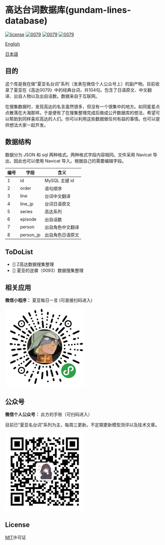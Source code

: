 # 高达台词数据库(gundam-lines-database)

[![license](https://img.shields.io/github/license/mashape/apistatus.svg?style=flat-square)]()
[![0079](https://img.shields.io/badge/0079-104-blue.svg?style=flat-square)]()
[![0079](https://img.shields.io/badge/Z-preparing-green.svg?style=flat-square)]()
[![0079](https://img.shields.io/badge/0093-preparing-green.svg?style=flat-square)]()

[English](./Readme_en.md)

[日本語](./Readme_jp.md)

## 目的
这个库是我在做"夏亚名台词"系列（发表在微信个人公众号上）的副产物。目前收录了夏亚在《高达0079》中的经典台词，共104句。包含了日语原文、中文翻译、出自人物以及出自话数。数据来自于互联网。

在搜集数据时，发现高达的名言虽然很多，但没有一个很集中的地方。如同星星点点散落在大海那样。于是便有了在搜集整理完成后做成公开数据库的想法，希望可以帮助到同样喜欢高达的人们。你可以利用这些数据做任何有益的事情。也可以提供想法大家一起开发。

## 数据结构
数据分为 JSON 和 sql 两种格式。两种格式字段内容相同。文件采用 Navicat 导出，因此也可以使用 Navicat 导入。根据自己的需要编辑字段。

编号 | 字段 | 含义
---- | ----- | ---- 
1 | id | MySQL 主键 id 
2 | order | 语句顺序
3 | line | 台词中文翻译
4 | line_jp | 台词日语原文
5 | series | 高达系列 
6 | episode | 出自话数
7 | person | 出自角色中文翻译
8 | person_jp | 出自角色日语原文

## ToDoList
- [] Z高达数据搜集整理
- [] 夏亚的逆袭（0093）数据搜集整理

## 相关应用
**微信小程序：** 夏亚每日一言 (可直接扫码进入)

![](./img/gundam-line-weapp.jpg)

## 公众号
**微信个人公众号：** 此方的手账（可扫码进入）

目前已“夏亚名台词”系列为主，每周三更新。不定期更新模型测评以及技术文章。

![](./img/qrcode.jpg)

## License
[MIT](./LICENSE)许可证
